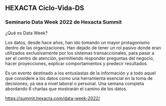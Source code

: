 ## HEXACTA Ciclo-Vida-DS

### Seminario Data Week 2022 de Hexacta Summit 

¿Qué es Data Week?

Los datos, desde hace años, han ido tomando un mayor protagonismo dentro de las organizaciones. Han dejado de tener un rol pasivo donde eran utilizados exclusivamente por los sistemas transaccionales, para pasar a ser el centro de atención, permitiendo responder preguntas del negocio, hacer proyecciones, explicar comportamientos y predecir resultados.

Es un evento destinado a los entusiastas de la información y a todo aquel que considere a los datos como una herramienta esencial en la toma de decisiones, ya sea a nivel laboral o personal. Una semana completa abordando 6 charlas que mostrarán el camino de los datos.

https://summit.hexacta.com/data-week-2022/

